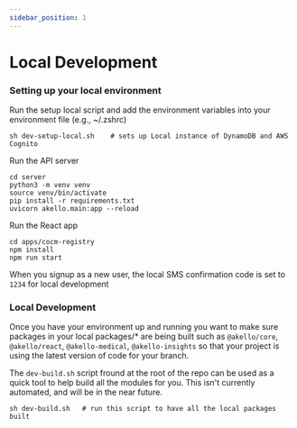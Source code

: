 ```yaml
---
sidebar_position: 1
---
```


# Local Development

### Setting up your local environment

Run the setup local script and add the environment variables into your environment file (e.g., ~/.zshrc)

```shell
sh dev-setup-local.sh    # sets up Local instance of DynamoDB and AWS Cognito
```


Run the API server
```shell
cd server
python3 -m venv venv
source venv/bin/activate
pip install -r requirements.txt
uvicorn akello.main:app --reload
```

Run the React app

```shell
cd apps/cocm-registry
npm install
npm run start
```

When you signup as a new user, the local SMS confirmation code is set to `1234` for local development



### Local Development

Once you have your environment up and running you want to make sure packages in your local packages/* are being built such as `@akello/core`, `@akello/react`, `@akello-medical`, `@akello-insights` so that your project is using the latest version of code for your branch. 

The `dev-build.sh` script fround at the root of the repo can be used as a quick tool to help build all the modules for you. This isn't currently automated, and will be in the near future.

```shell
sh dev-build.sh   # run this script to have all the local packages built
```
